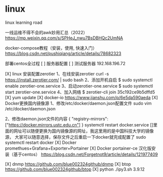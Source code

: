 # linux
linux learning road

一线运维不得不会的awk妙用汇总（2022）
https://mp.weixin.qq.com/s/SPHeJ_nwu7BsDBHQc2UmNA

docker-compose教程（安装，使用, 快速入门）
https://blog.csdn.net/pushiqiang/article/details/78682323 

部署centos全过程
[ ] 服务器配置
[ ] 测试服务器  192.168.196.72

[X] linux 安装配置zerotier
1、在线安装zerotier
curl -s https://install.zerotier.com/ | sudo bash
2、添加开机自启
$ sudo systemctl enable zerotier-one.service
3、启动zerotier-one.service
$ sudo systemctl start zerotier-one.service
4、加入网络
$ zerotier-cli join 35c192ce9b5dffd5
[X]  yum update
[X] docker-io
https://www.jianshu.com/p/6e5da590aeda
[X] Docker更换国内镜像源
1、修改/etc/docker/daemon.json配置文件
sudo vim /etc/docker/daemon.json

2、修改daemon.json文件的内容
{ "registry-mirrors": ["https://docker.mirrors.ustc.edu.cn"] } systemctl restart docker.service
[]里面的网址可以随便更换为国内镜像源的网址，我这里用的是中国科技大学的镜像源，
大家可以随意选择，保存文件之后重启一下docker就完成配置了
sudo systemctl restart docker
[X] Docker
promethues+Grafana+Exporter+Portainer
[X] Docker portainer-ce 汉化版安装（基于centos）
https://blog.csdn.net/Forgetnot9/article/details/121977409

[X] dnmp
https://github.com/blue002324github/dnmp
[X] btop
https://github.com/blue002324github/btop
[X] python
./ipy3.sh 3.9.12
